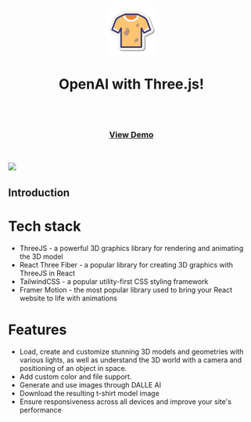  <div align="center">

 <br />
  <img src="/client/src/assets/stylish-tshirt.png" width='100' alt="logo" />

  # OpenAI with Three.js!


 <br />

  <br />
<h3>
    <a href="https://jj-dalle-three.vercel.app/">View Demo</a>
</h3>
</div>

<!-- Badges -->

 <br />


<a href="https://jj-dalle-three.vercel.app/" target="_blank">![](https://img.shields.io/website-up-down-green-red/http/monip.org.svg)</a>

## Introduction



# Tech stack

- ThreeJS - a powerful 3D graphics library for rendering and animating the 3D model
- React Three Fiber - a popular library for creating 3D graphics with ThreeJS in React
- TailwindCSS - a popular utility-first CSS styling framework
- Framer Motion - the most popular library used to bring your React website to life with animations

# Features
- Load, create and customize stunning 3D models and geometries with various lights, as well as understand the 3D world with a camera and positioning of an object in space.
- Add custom color and file support.
- Generate and use images through DALLE AI
- Download the resulting t-shirt model image
- Ensure responsiveness across all devices and improve your site's performance
